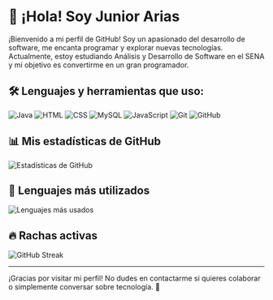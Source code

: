 # 👋 ¡Hola! Soy Junior Arias

¡Bienvenido a mi perfil de GitHub! Soy un apasionado del desarrollo de software, me encanta programar y explorar nuevas tecnologías. Actualmente, estoy estudiando Análisis y Desarrollo de Software en el SENA y mi objetivo es convertirme en un gran programador.

## 🛠️ Lenguajes y herramientas que uso:

![Java](https://img.shields.io/badge/Java-ED8B00?style=for-the-badge&logo=java&logoColor=white)
![HTML](https://img.shields.io/badge/HTML5-E34F26?style=for-the-badge&logo=html5&logoColor=white)
![CSS](https://img.shields.io/badge/CSS3-1572B6?style=for-the-badge&logo=css3&logoColor=white)
![MySQL](https://img.shields.io/badge/MySQL-005C84?style=for-the-badge&logo=mysql&logoColor=white)
![JavaScript](https://img.shields.io/badge/JavaScript-F7DF1E?style=for-the-badge&logo=javascript&logoColor=black)
![Git](https://img.shields.io/badge/Git-F05032?style=for-the-badge&logo=git&logoColor=white)
![GitHub](https://img.shields.io/badge/GitHub-181717?style=for-the-badge&logo=github&logoColor=white)

## 📊 Mis estadísticas de GitHub
![Estadísticas de GitHub](https://github-readme-stats.vercel.app/api?username=JuniorArias02&show_icons=true&theme=radical)

## 🌟 Lenguajes más utilizados
![Lenguajes más usados](https://github-readme-stats.vercel.app/api/top-langs/?username=JuniorArias02&layout=compact&theme=radical)

## 🔥 Rachas activas

![GitHub Streak](https://streak-stats.demolab.com?user=JuniorArias02&theme=radical&hide_border=true&date_format=j%20M%5B%20Y%5D)

---

¡Gracias por visitar mi perfil! No dudes en contactarme si quieres colaborar o simplemente conversar sobre tecnología. 🚀
